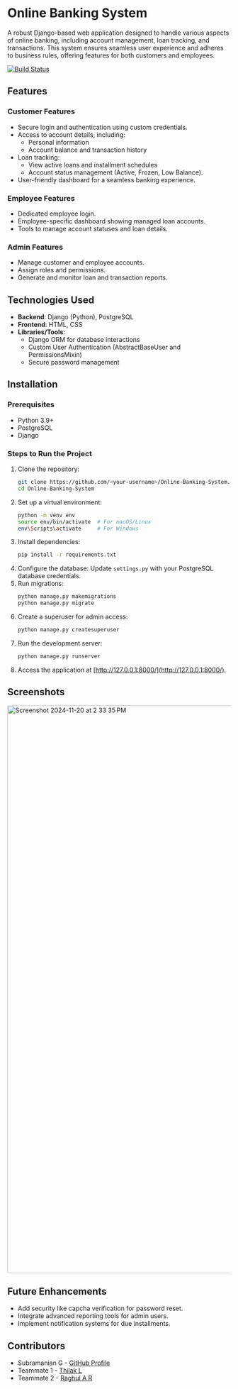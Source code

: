 # Online Banking System

A robust Django-based web application designed to handle various aspects of online banking, including account management, loan tracking, and transactions. This system ensures seamless user experience and adheres to business rules, offering features for both customers and employees.

[![Build Status](https://img.shields.io/badge/build-passing-brightgreen)](https://github.com/<your-username>/Online-Banking-System/actions) 

## Features

### Customer Features
- Secure login and authentication using custom credentials.
- Access to account details, including:
  - Personal information
  - Account balance and transaction history
- Loan tracking:
  - View active loans and installment schedules
  - Account status management (Active, Frozen, Low Balance).
- User-friendly dashboard for a seamless banking experience.

### Employee Features
- Dedicated employee login.
- Employee-specific dashboard showing managed loan accounts.
- Tools to manage account statuses and loan details.

### Admin Features
- Manage customer and employee accounts.
- Assign roles and permissions.
- Generate and monitor loan and transaction reports.

## Technologies Used

- **Backend**: Django (Python), PostgreSQL
- **Frontend**: HTML, CSS
- **Libraries/Tools**:
  - Django ORM for database interactions
  - Custom User Authentication (AbstractBaseUser and PermissionsMixin)
  - Secure password management

## Installation

### Prerequisites
- Python 3.9+
- PostgreSQL
- Django 

### Steps to Run the Project
1. Clone the repository:
   ```bash
   git clone https://github.com/<your-username>/Online-Banking-System.git
   cd Online-Banking-System
   ```
2. Set up a virtual environment:
   ```bash
   python -m venv env
   source env/bin/activate  # For macOS/Linux
   env\Scripts\activate     # For Windows
   ```
3. Install dependencies:
   ```bash
   pip install -r requirements.txt
   ```
4. Configure the database:
   Update `settings.py` with your PostgreSQL database credentials.
5. Run migrations:
   ```bash
   python manage.py makemigrations
   python manage.py migrate
   ```
6. Create a superuser for admin access:
   ```bash
   python manage.py createsuperuser
   ```
7. Run the development server:
   ```bash
   python manage.py runserver
   ```
8. Access the application at [http://127.0.0.1:8000/](http://127.0.0.1:8000/).

## Screenshots

<img width="1280" alt="Screenshot 2024-11-20 at 2 33 35 PM" src="https://github.com/user-attachments/assets/71715fee-0043-4e36-8ccf-013831249c31">


## Future Enhancements
- Add security like capcha verification for password reset.
- Integrate advanced reporting tools for admin users.
- Implement notification systems for due installments.

## Contributors
- Subramanian G - [GitHub Profile](https://github.com/Demoncyborg07)
- Teammate 1 - [Thilak L](https://github.com/thilak0105)
- Teammate 2 - [Raghul A R](https://github.com/a-steel-heart)

